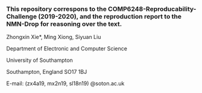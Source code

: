 ### This repository correspons to the COMP6248-Reproducability-Challenge (2019-2020), and the reproduction report to the NMN-Drop for reasoning over the text.

Zhongxin Xie*, Ming Xiong, Siyuan Liu

Department of Electronic and Computer Science 

University of Southampton

Southampton, England SO17 1BJ

E-mail: (zx4a19, mx2n19, sl18n19) @soton.ac.uk
